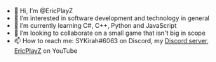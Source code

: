 - 👋 Hi, I’m @EricPlayZ
- 👀 I’m interested in software development and technology in general
- 🌱 I’m currently learning C#, C++, Python and JavaScript
- 💞️ I’m looking to collaborate on a small game that isn't big in scope
- 📫 How to reach me: SYKirah#6063 on Discord, my [Discord server](https://discord.com/invite/HZySE6DMSu), [EricPlayZ](https://www.youtube.com/c/ericplayz132) on YouTube

<!---
EricPlayZ/EricPlayZ is a ✨ special ✨ repository because its `README.md` (this file) appears on your GitHub profile.
You can click the Preview link to take a look at your changes.
--->
